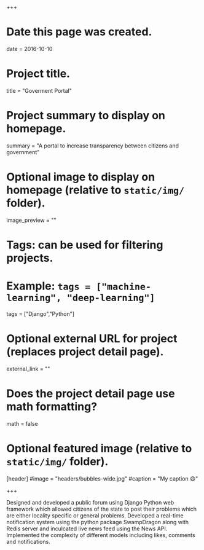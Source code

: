 +++
# Date this page was created.
date = 2016-10-10

# Project title.
title = "Goverment Portal"

# Project summary to display on homepage.
summary = "A portal to increase transparency between citizens and government"

# Optional image to display on homepage (relative to `static/img/` folder).
image_preview = ""

# Tags: can be used for filtering projects.
# Example: `tags = ["machine-learning", "deep-learning"]`
tags = ["Django","Python"]

# Optional external URL for project (replaces project detail page).
external_link = ""

# Does the project detail page use math formatting?
math = false

# Optional featured image (relative to `static/img/` folder).
[header]
#image = "headers/bubbles-wide.jpg"
#caption = "My caption :smile:"

+++

Designed and developed a public forum using Django Python web framework which allowed citizens of the state to post their problems which are either locality specific or general problems.
Developed a real-time notification system using the python package SwampDragon along with Redis server and inculcated live news feed using the News API.
Implemented the complexity of different models including likes, comments and notifications.
